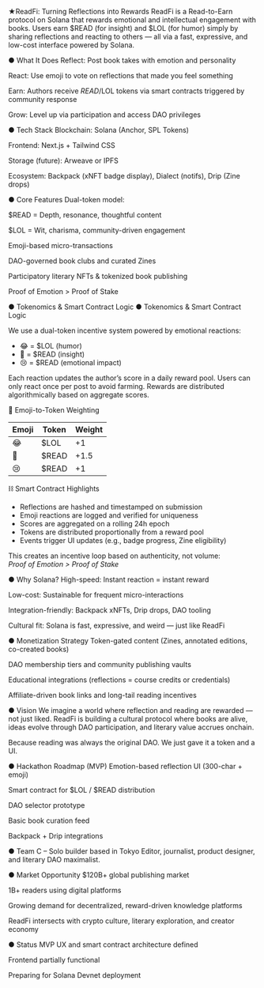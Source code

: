 ★ReadFi: Turning Reflections into Rewards
ReadFi is a Read-to-Earn protocol on Solana that rewards emotional and intellectual engagement with books.
Users earn $READ (for insight) and $LOL (for humor) simply by sharing reflections and reacting to others — all via a fast, expressive, and low-cost interface powered by Solana.

● What It Does
Reflect: Post book takes with emotion and personality

React: Use emoji to vote on reflections that made you feel something

Earn: Authors receive $READ/$LOL tokens via smart contracts triggered by community response

Grow: Level up via participation and access DAO privileges

● Tech Stack
Blockchain: Solana (Anchor, SPL Tokens)

Frontend: Next.js + Tailwind CSS

Storage (future): Arweave or IPFS

Ecosystem: Backpack (xNFT badge display), Dialect (notifs), Drip (Zine drops)

● Core Features
Dual-token model:

$READ = Depth, resonance, thoughtful content

$LOL = Wit, charisma, community-driven engagement

Emoji-based micro-transactions

DAO-governed book clubs and curated Zines

Participatory literary NFTs & tokenized book publishing

Proof of Emotion > Proof of Stake

● Tokenomics & Smart Contract Logic
● Tokenomics & Smart Contract Logic

We use a dual-token incentive system powered by emotional reactions:

- 😂 = $LOL (humor)
- 🧠 = $READ (insight)
- 😢 = $READ (emotional impact)

Each reaction updates the author’s score in a daily reward pool. Users can only react once per post to avoid farming. Rewards are distributed algorithmically based on aggregate scores.

🧠 Emoji-to-Token Weighting

| Emoji | Token | Weight |
|-------|--------|--------|
| 😂     | $LOL   | +1     |
| 🧠     | $READ  | +1.5   |
| 😢     | $READ  | +1     |

⛓️ Smart Contract Highlights

- Reflections are hashed and timestamped on submission
- Emoji reactions are logged and verified for uniqueness
- Scores are aggregated on a rolling 24h epoch
- Tokens are distributed proportionally from a reward pool
- Events trigger UI updates (e.g., badge progress, Zine eligibility)

This creates an incentive loop based on authenticity, not volume:  
*Proof of Emotion > Proof of Stake*

● Why Solana?
High-speed: Instant reaction = instant reward

Low-cost: Sustainable for frequent micro-interactions

Integration-friendly: Backpack xNFTs, Drip drops, DAO tooling

Cultural fit: Solana is fast, expressive, and weird — just like ReadFi

● Monetization Strategy
Token-gated content (Zines, annotated editions, co-created books)

DAO membership tiers and community publishing vaults

Educational integrations (reflections = course credits or credentials)

Affiliate-driven book links and long-tail reading incentives

● Vision
We imagine a world where reflection and reading are rewarded — not just liked.
ReadFi is building a cultural protocol where books are alive, ideas evolve through DAO participation, and literary value accrues onchain.

Because reading was always the original DAO. We just gave it a token and a UI.

● Hackathon Roadmap (MVP)
 Emotion-based reflection UI (300-char + emoji)

 Smart contract for $LOL / $READ distribution

 DAO selector prototype

 Basic book curation feed

 Backpack + Drip integrations

● Team
C – Solo builder based in Tokyo
Editor, journalist, product designer, and literary DAO maximalist.

● Market Opportunity
$120B+ global publishing market

1B+ readers using digital platforms

Growing demand for decentralized, reward-driven knowledge platforms

ReadFi intersects with crypto culture, literary exploration, and creator economy

● Status
MVP UX and smart contract architecture defined

Frontend partially functional

Preparing for Solana Devnet deployment
